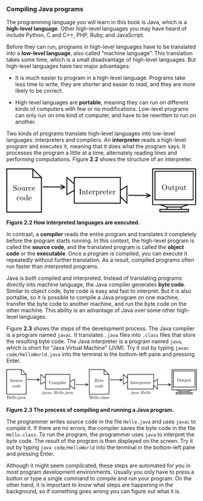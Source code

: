 ###  Compiling Java programs



The programming language you will learn in this book is Java, which is a **high-level language**.
Other high-level languages you may have heard of include Python, C and C++, PHP, Ruby, and JavaScript.


Before they can run, programs in high-level languages have to be translated into a **low-level language**, also called “machine language”.
This translation takes some time, which is a small disadvantage of high-level languages.
But high-level languages have two major advantages:



*  It is *much* easier to program in a high-level language.
Programs take less time to write, they are shorter and easier to read, and they are more likely to be correct.


*  High-level languages are **portable**, meaning they can run on different kinds of computers with few or no modifications.
Low-level programs can only run on one kind of computer, and have to be rewritten to run on another.



Two kinds of programs translate high-level languages into low-level languages: interpreters and compilers.
An **interpreter** reads a high-level program and executes it, meaning that it does what the program says.
It processes the program a little at a time, alternately reading lines and performing computations.
Figure **2.2** shows the structure of an interpreter.

![Figure 2.2 How interpreted languages are executed.](figs/interpreter.jpg)

**Figure 2.2 How interpreted languages are executed.**


In contrast, a **compiler** reads the entire program and translates it completely before the program starts running.
In this context, the high-level program is called the **source code**, and the translated program is called the **object code** or the **executable**.
Once a program is compiled, you can execute it repeatedly without further translation.
As a result, compiled programs often run faster than interpreted programs.


Java is *both* compiled and interpreted.
Instead of translating programs directly into machine language, the Java compiler generates **byte code**.
Similar to object code, byte code is easy and fast to interpret.
But it is also portable, so it is possible to compile a Java program on one machine, transfer the byte code to another machine, and run the byte code on the other machine.
This ability is an advantage of Java over some other high-level languages.


Figure **2.3** shows the steps of the development process.
The Java compiler is a program named `javac`.
It translates `.java` files into `.class` files that store the resulting byte code.
The Java interpreter is a program named `java`, which is short for “Java Virtual Machine” (JVM).
Try it out by typing `javac code/HelloWorld.java` into the terminal in the bottom-left pane and pressing Enter.

![Figure 2.3 The process of compiling and running a Java program.](figs/compiler.jpg)

**Figure 2.3 The process of compiling and running a Java program.**

The programmer writes source code in the file `Hello.java` and uses `javac` to compile it.
If there are no errors, the compiler saves the byte code in the file `Hello.class`.
To run the program, the programmer uses `java` to interpret the byte code.
The result of the program is then displayed on the screen.
Try it out by typing `java code/HelloWorld` into the terminal in the bottom-left pane and pressing Enter.

Although it might seem complicated, these steps are automated for you in most program development environments.
Usually you only have to press a button or type a single command to compile and run your program.
On the other hand, it is important to know what steps are happening in the background, so if something goes wrong you can figure out what it is.